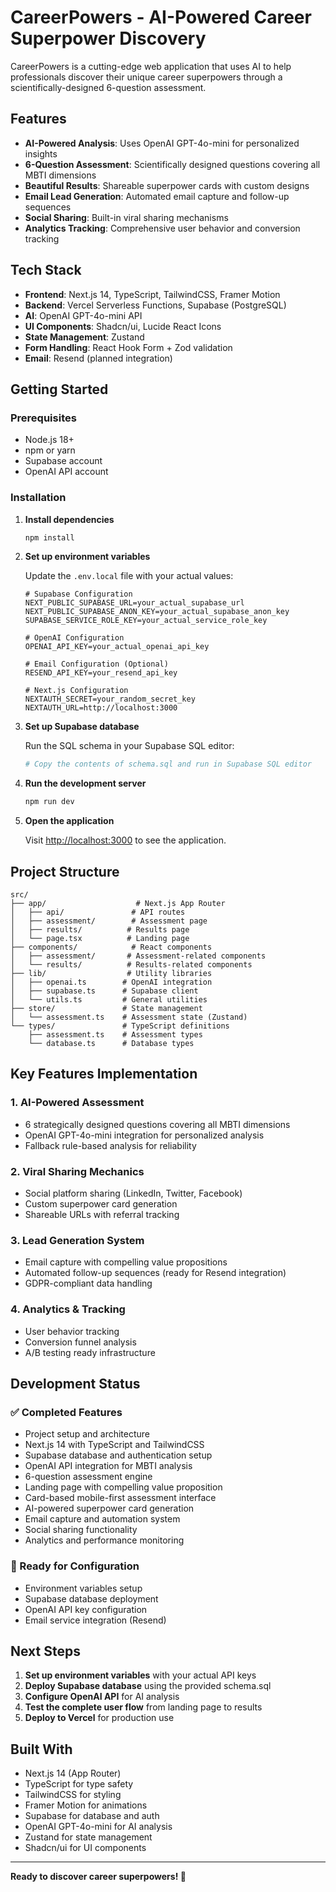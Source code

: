 # CareerPowers - AI-Powered Career Superpower Discovery

CareerPowers is a cutting-edge web application that uses AI to help professionals discover their unique career superpowers through a scientifically-designed 6-question assessment.

## Features

- **AI-Powered Analysis**: Uses OpenAI GPT-4o-mini for personalized insights
- **6-Question Assessment**: Scientifically designed questions covering all MBTI dimensions
- **Beautiful Results**: Shareable superpower cards with custom designs
- **Email Lead Generation**: Automated email capture and follow-up sequences
- **Social Sharing**: Built-in viral sharing mechanisms
- **Analytics Tracking**: Comprehensive user behavior and conversion tracking

## Tech Stack

- **Frontend**: Next.js 14, TypeScript, TailwindCSS, Framer Motion
- **Backend**: Vercel Serverless Functions, Supabase (PostgreSQL)
- **AI**: OpenAI GPT-4o-mini API
- **UI Components**: Shadcn/ui, Lucide React Icons
- **State Management**: Zustand
- **Form Handling**: React Hook Form + Zod validation
- **Email**: Resend (planned integration)

## Getting Started

### Prerequisites

- Node.js 18+ 
- npm or yarn
- Supabase account
- OpenAI API account

### Installation

1. **Install dependencies**
   ```bash
   npm install
   ```

2. **Set up environment variables**
   
   Update the `.env.local` file with your actual values:
   
   ```env
   # Supabase Configuration
   NEXT_PUBLIC_SUPABASE_URL=your_actual_supabase_url
   NEXT_PUBLIC_SUPABASE_ANON_KEY=your_actual_supabase_anon_key
   SUPABASE_SERVICE_ROLE_KEY=your_actual_service_role_key

   # OpenAI Configuration  
   OPENAI_API_KEY=your_actual_openai_api_key

   # Email Configuration (Optional)
   RESEND_API_KEY=your_resend_api_key

   # Next.js Configuration
   NEXTAUTH_SECRET=your_random_secret_key
   NEXTAUTH_URL=http://localhost:3000
   ```

3. **Set up Supabase database**
   
   Run the SQL schema in your Supabase SQL editor:
   ```bash
   # Copy the contents of schema.sql and run in Supabase SQL editor
   ```

4. **Run the development server**
   ```bash
   npm run dev
   ```

5. **Open the application**
   
   Visit [http://localhost:3000](http://localhost:3000) to see the application.

## Project Structure

```
src/
├── app/                    # Next.js App Router
│   ├── api/               # API routes
│   ├── assessment/        # Assessment page
│   ├── results/          # Results page
│   └── page.tsx          # Landing page
├── components/            # React components
│   ├── assessment/       # Assessment-related components
│   └── results/          # Results-related components
├── lib/                  # Utility libraries
│   ├── openai.ts        # OpenAI integration
│   ├── supabase.ts      # Supabase client
│   └── utils.ts         # General utilities
├── store/               # State management
│   └── assessment.ts    # Assessment state (Zustand)
└── types/               # TypeScript definitions
    ├── assessment.ts    # Assessment types
    └── database.ts      # Database types
```

## Key Features Implementation

### 1. AI-Powered Assessment
- 6 strategically designed questions covering all MBTI dimensions
- OpenAI GPT-4o-mini integration for personalized analysis
- Fallback rule-based analysis for reliability

### 2. Viral Sharing Mechanics
- Social platform sharing (LinkedIn, Twitter, Facebook)
- Custom superpower card generation
- Shareable URLs with referral tracking

### 3. Lead Generation System
- Email capture with compelling value propositions
- Automated follow-up sequences (ready for Resend integration)
- GDPR-compliant data handling

### 4. Analytics & Tracking
- User behavior tracking
- Conversion funnel analysis
- A/B testing ready infrastructure

## Development Status

### ✅ Completed Features
- Project setup and architecture
- Next.js 14 with TypeScript and TailwindCSS
- Supabase database and authentication setup
- OpenAI API integration for MBTI analysis
- 6-question assessment engine
- Landing page with compelling value proposition
- Card-based mobile-first assessment interface
- AI-powered superpower card generation
- Email capture and automation system
- Social sharing functionality
- Analytics and performance monitoring

### 🔧 Ready for Configuration
- Environment variables setup
- Supabase database deployment
- OpenAI API key configuration
- Email service integration (Resend)

## Next Steps

1. **Set up environment variables** with your actual API keys
2. **Deploy Supabase database** using the provided schema.sql
3. **Configure OpenAI API** for AI analysis
4. **Test the complete user flow** from landing page to results
5. **Deploy to Vercel** for production use

## Built With

- Next.js 14 (App Router)
- TypeScript for type safety
- TailwindCSS for styling
- Framer Motion for animations
- Supabase for database and auth
- OpenAI GPT-4o-mini for AI analysis
- Zustand for state management
- Shadcn/ui for UI components

---

**Ready to discover career superpowers! 🚀**

